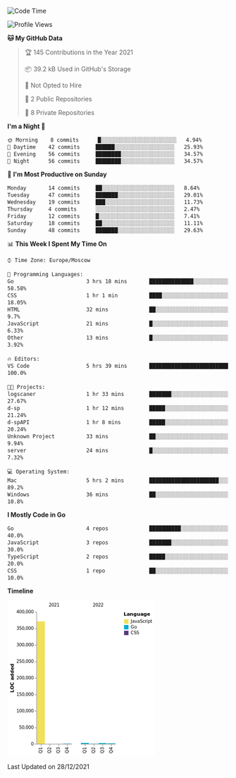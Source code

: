 <!--START_SECTION:waka-->
![Code Time](http://img.shields.io/badge/Code%20Time-76%20hrs%203%20mins-blue)

![Profile Views](http://img.shields.io/badge/Profile%20Views-0-blue)

**🐱 My GitHub Data** 

> 🏆 145 Contributions in the Year 2021
 > 
> 📦 39.2 kB Used in GitHub's Storage 
 > 
> 🚫 Not Opted to Hire
 > 
> 📜 2 Public Repositories 
 > 
> 🔑 8 Private Repositories  
 > 
**I'm a Night 🦉** 

```text
🌞 Morning    8 commits      █░░░░░░░░░░░░░░░░░░░░░░░░   4.94% 
🌆 Daytime    42 commits     ██████░░░░░░░░░░░░░░░░░░░   25.93% 
🌃 Evening    56 commits     ████████░░░░░░░░░░░░░░░░░   34.57% 
🌙 Night      56 commits     ████████░░░░░░░░░░░░░░░░░   34.57%

```
📅 **I'm Most Productive on Sunday** 

```text
Monday       14 commits     ██░░░░░░░░░░░░░░░░░░░░░░░   8.64% 
Tuesday      47 commits     ███████░░░░░░░░░░░░░░░░░░   29.01% 
Wednesday    19 commits     ███░░░░░░░░░░░░░░░░░░░░░░   11.73% 
Thursday     4 commits      ░░░░░░░░░░░░░░░░░░░░░░░░░   2.47% 
Friday       12 commits     █░░░░░░░░░░░░░░░░░░░░░░░░   7.41% 
Saturday     18 commits     ██░░░░░░░░░░░░░░░░░░░░░░░   11.11% 
Sunday       48 commits     ███████░░░░░░░░░░░░░░░░░░   29.63%

```


📊 **This Week I Spent My Time On** 

```text
⌚︎ Time Zone: Europe/Moscow

💬 Programming Languages: 
Go                       3 hrs 18 mins       ██████████████░░░░░░░░░░░   58.58% 
CSS                      1 hr 1 min          ████░░░░░░░░░░░░░░░░░░░░░   18.05% 
HTML                     32 mins             ██░░░░░░░░░░░░░░░░░░░░░░░   9.7% 
JavaScript               21 mins             █░░░░░░░░░░░░░░░░░░░░░░░░   6.33% 
Other                    13 mins             █░░░░░░░░░░░░░░░░░░░░░░░░   3.92%

🔥 Editors: 
VS Code                  5 hrs 39 mins       █████████████████████████   100.0%

🐱‍💻 Projects: 
logscaner                1 hr 33 mins        ███████░░░░░░░░░░░░░░░░░░   27.67% 
d-sp                     1 hr 12 mins        █████░░░░░░░░░░░░░░░░░░░░   21.24% 
d-spAPI                  1 hr 8 mins         █████░░░░░░░░░░░░░░░░░░░░   20.24% 
Unknown Project          33 mins             ██░░░░░░░░░░░░░░░░░░░░░░░   9.94% 
server                   24 mins             █░░░░░░░░░░░░░░░░░░░░░░░░   7.32%

💻 Operating System: 
Mac                      5 hrs 2 mins        ██████████████████████░░░   89.2% 
Windows                  36 mins             ██░░░░░░░░░░░░░░░░░░░░░░░   10.8%

```

**I Mostly Code in Go** 

```text
Go                       4 repos             ██████████░░░░░░░░░░░░░░░   40.0% 
JavaScript               3 repos             ███████░░░░░░░░░░░░░░░░░░   30.0% 
TypeScript               2 repos             █████░░░░░░░░░░░░░░░░░░░░   20.0% 
CSS                      1 repo              ██░░░░░░░░░░░░░░░░░░░░░░░   10.0%

```


**Timeline**

![Chart not found](https://raw.githubusercontent.com/jeezft/jeezft/main/charts/bar_graph.png) 


 Last Updated on 28/12/2021
<!--END_SECTION:waka-->
